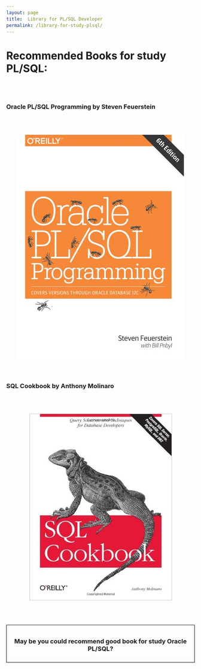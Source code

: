 ```yaml
---
layout: page
title:  Library for PL/SQL Developer
permalink: /library-for-study-plsql/
---
```


# Recommended Books for study PL/SQL:


<br/><br/>

<h3>Oracle PL/SQL Programming by Steven Feuerstein</h3>


<br/><br/>

<div align="center">
	<img src="/img/Feuerstein.jpg" border="0" alt="Oracle PL/SQL Programming by Steven Feuerstein">
</div>




<br/>

<br/>
<h3>SQL Cookbook by Anthony Molinaro</h3>

<br/><br/>

<div align="center">
	<img src="/img/molinaro.jpg" border="0" alt="Oracle SQL Specialist">
</div>



<br/><br/>

<div style="padding:10px; border:thin solid black;" align="center">

  <h3>May be you could recommend good book for study Oracle PL/SQL?</h3>

</div>
